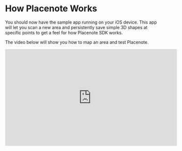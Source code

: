 # How Placenote Works
You should now have the sample app running on your iOS device. This app will let you scan a new area and persistently save simple 3D shapes at specific points to get a feel for how Placenote SDK works.

The video below will show you how to map an area and test Placenote.

<iframe width="560" height="315" src="https://www.youtube.com/embed/87MYtzMveZ4" frameborder="0" allow="autoplay; encrypted-media" allowfullscreen></iframe>
